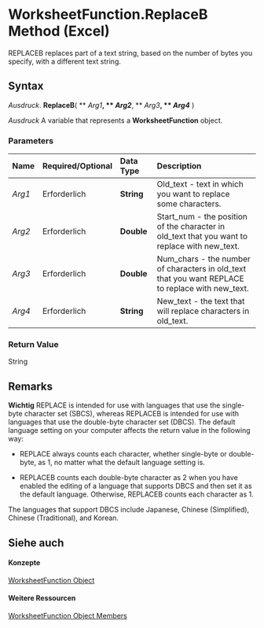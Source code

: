 
# WorksheetFunction.ReplaceB Method (Excel)

REPLACEB replaces part of a text string, based on the number of bytes you specify, with a different text string. 


## Syntax

 _Ausdruck_. **ReplaceB**( ** _Arg1_**, ** _Arg2_**, ** _Arg3_**, ** _Arg4_** )

 _Ausdruck_ A variable that represents a **WorksheetFunction** object.


### Parameters



|**Name**|**Required/Optional**|**Data Type**|**Description**|
|:-----|:-----|:-----|:-----|
| _Arg1_|Erforderlich|**String**|Old_text - text in which you want to replace some characters.|
| _Arg2_|Erforderlich|**Double**|Start_num - the position of the character in old_text that you want to replace with new_text.|
| _Arg3_|Erforderlich|**Double**|Num_chars - the number of characters in old_text that you want REPLACE to replace with new_text.|
| _Arg4_|Erforderlich|**String**|New_text - the text that will replace characters in old_text.|

### Return Value

String


## Remarks


 **Wichtig**  REPLACE is intended for use with languages that use the single-byte character set (SBCS), whereas REPLACEB is intended for use with languages that use the double-byte character set (DBCS). The default language setting on your computer affects the return value in the following way:


- REPLACE always counts each character, whether single-byte or double-byte, as 1, no matter what the default language setting is.
    
-  REPLACEB counts each double-byte character as 2 when you have enabled the editing of a language that supports DBCS and then set it as the default language. Otherwise, REPLACEB counts each character as 1.
    
The languages that support DBCS include Japanese, Chinese (Simplified), Chinese (Traditional), and Korean. 


## Siehe auch


#### Konzepte


[WorksheetFunction Object](7b1d5639-363d-632c-2cf0-2232562646b6.md)
#### Weitere Ressourcen


[WorksheetFunction Object Members](http://msdn.microsoft.com/library/6811ca87-4b53-0bff-88c9-30bf7497879a%28Office.15%29.aspx)